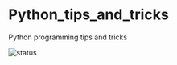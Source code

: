 # Python_tips_and_tricks
Python programming tips and tricks

![status](https://img.shields.io/badge/status-work%20in%20progress-blue?style=flat-square)
